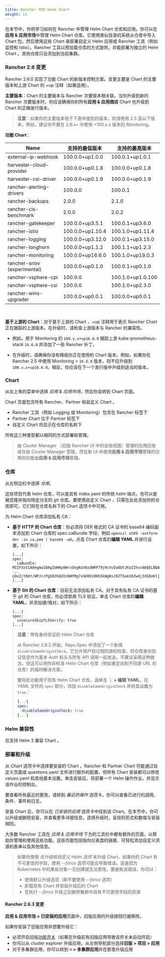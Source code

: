 ```yaml
---
title: Rancher 中的 Helm Chart
weight: 11
---
```


在本节中，你将学习如何在 Rancher 中管理 Helm Chart 仓库和应用。你可以在**应用 & 应用市场**中管理 Helm Chart 仓库。它使用类似目录的系统从仓库中导入 Chart 包，然后使用这些 Chart 来部署自定义 Helm 应用或 Rancher 工具（例如监控和 Istio）。Rancher 工具以预加载仓库的方式提供，并能部署为独立的 Helm Chart 。其他仓库只会添加到当前集群。

### Rancher 2.6 变更

Rancher 2.6.0 实现了功能 Chart 的新版本控制方案。变更主要是 Chart 的主要版本和上游 Chart 的 +up 注释（如果适用）。

**主要版本**：Chart 的主要版本与 Rancher 次要版本相关联。当你升级到新的 Rancher 次要版本时，你应该确保你的所有**应用 & 应用商店** Chart 也升级到 Chart 的正确发行版本。

> **注意**：如果你的主要版本低于下表中提到的版本，则请使用 2.5 及以下版本。例如，建议你不要在 2.6.x+ 中使用 <100.x.x 版本的 Monitoring。

**功能 Chart**：

| **Name**                     | **支持的最低版本** | **支持的最高版本** |
| ---------------------------- | ------------------ | ------------------ |
| external-ip-webhook          | 100.0.0+up1.0.0    | 100.0.1+up1.0.1    |
| harvester-cloud-provider     | 100.0.0+up0.1.8    | 100.0.0+up0.1.8    |
| harvester-csi-driver         | 100.0.0+up0.1.9    | 100.0.0+up0.1.9    |
| rancher-alerting-drivers     | 100.0.0            | 100.0.1            |
| rancher-backups              | 2.0.0              | 2.1.0              |
| rancher-cis-benchmark        | 2.0.0              | 2.0.2              |
| rancher-gatekeeper           | 100.0.0+up3.5.1    | 100.0.1+up3.6.0    |
| rancher-istio                | 100.0.0+up1.10.4   | 100.1.0+up1.11.4   |
| rancher-logging              | 100.0.0+up3.12.0   | 100.0.1+up3.15.0   |
| rancher-longhorn             | 100.0.0+up1.1.2    | 100.1.1+up1.2.3    |
| rancher-monitoring           | 100.0.0+up16.6.0   | 100.1.0+up19.0.3   |
| rancher-sriov (experimental) | 100.0.0+up0.1.0    | 100.0.1+up0.1.0    |
| rancher-vsphere-cpi          | 100.0.0            | 100.1.0+up1.0.100  |
| rancher-vsphere-csi          | 100.0.0            | 100.1.0+up2.3.0    |
| rancher-wins-upgrader        | 100.0.0+up0.0.1    | 100.0.0+up0.0.1    |

</br>

**基于上游的 Chart**：对于基于上游的 Chart ，+up 注释用于表示 Rancher Chart 正在跟踪的上游版本。在升级时，请检查上游版本与 Rancher 的兼容性。

- 例如，用于 Monitoring 的 `100.x.x+up16.6.0` 跟踪上游 kube-prometheus-stack `16.6.0` 并添加了一些 Rancher 补丁。

- 在升级时，请确保你没有降级你正在使用的 Chart 版本。例如，如果你在 Rancher 2.5 中使用 Monitoring > `16.6.0` 版本，则不应升级到 `100.x.x+up16.6.0`。相反，你应该在下一个发行版中升级到适当的版本。

### Chart

从左上角的菜单中选择 _应用 & 应用市场_，然后你会转到 Chart 页面。

Chart 页面包含所有 Rancher、Partner 和自定义 Chart 。

- Rancher 工具（例如 Logging 或 Monitoring）包含在 Rancher 标签下
- Partner Chart 位于 Partner 标签下
- 自定义 Chart 将显示在仓库的名称下

所有这三种类型都以相同的方式部署和管理。

> 由 Cluster Manager （旧版 Rancher UI 中的全局视图）管理的应用应继续仅由 Cluster Manager 管理，而在新 UI 中使用<b>应用 & 应用市场</b>管理的应用则仅能由<b>应用 & 应用市场</b>管理。

### 仓库

从左侧边栏中选择 _仓库_。

这些项目代表 helm 仓库，可以是具有 index.yaml 的传统 helm 端点，也可以是被克隆并指向特定分支的 git 仓库。要使用自定义 Chart ，只需在此处添加你的仓库即可，它们将在仓库名称下的 Chart 选项卡中可用。

为 Helm Chart 仓库添加私有 CA：

- **基于 HTTP 的 Chart 仓库**：你必须将 DER 格式的 CA 证书的 base64 编码副本添加到 Chart 仓库的 spec.caBundle 字段，例如 `openssl x509 -outform der -in ca.pem | base64 -w0`。点击 Chart 仓库的**编辑 YAML** 并进行设置，如下所示：</br>
   ```
   [...]
   spec:
     caBundle:
   MIIFXzCCA0egAwIBAgIUWNy8WrvSkgNzV0zdWRP79j9cVcEwDQYJKoZIhvcNAQELBQAwPzELMAkGA1UEBhMCVVMxCzAJBgNVBAgMAkNBMRQwEgYDVQQKDAtNeU9yZywgSW5jLjENMAsGA1UEAwwEcm9vdDAeFw0yMTEyMTQwODMyMTdaFw0yNDEwMDMwODMyMT
   ...
   nDxZ/tNXt/WPJr/PgEB3hQdInDWYMg7vGO0Oz00G5kWg0sJ0ZTSoA10ZwdjIdGEeKlj1NlPyAqpQ+uDnmx6DW+zqfYtLnc/g6GuLLVPamraqN+gyU8CHwAWPNjZonFN9Vpg0PIk1I2zuOc4EHifoTAXSpnjfzfyAxCaZsnTptimlPFJJqAMj+FfDArGmr4=
   [...]
   ```

- **基于 Git 的 Chart 仓库**：目前无法添加私有 CA。对于具有私有 CA 证书的基于 git 的 Chart 仓库，你必须禁用 TLS 验证。单击 Chart 仓库的**编辑 YAML**，并添加键/值对，如下所示：
   ```
   [...]
   spec:
     insecureSkipTLSVerify: true
   [...]
   ```

> **注意**：带有身份验证的 Helm Chart 仓库
>
> 从 Rancher 2.6.3 开始，Repo.Spec 中添加了一个新值 `disableSameOriginCheck`。它允许用户绕过相同源的检查，将仓库身份验证信息作为基本 Auth 标头与所有 API 调用一起发送。不建议采用这种做法，但这可以用作非标准 Helm Chart 仓库（例如重定向到不同源 URL 的仓库）的临时解决方案。
>
> 要将此功能用于现有 Helm Chart 仓库，请单击 <b>⋮ > 编辑 YAML</b>。在 YAML 文件的 `spec` 部分，添加 `disableSameOriginCheck` 并将其设置为 `true`：
>
> ```yaml
> [...]
> spec:
>   disableSameOriginCheck: true
> [...]
> ```

### Helm 兼容性

仅支持 Helm 3 兼容 Chart 。

### 部署和升级

从 _Chart_ 选项卡中选择要安装的 Chart 。Rancher 和 Partner Chart 可能通过自定义页面或 questions.yaml 文件进行额外的配置，但所有 Chart 安装都可以修改 values.yaml 和其他基本设置。单击安装后，将部署一个 Helm 操作作业，并显示该作业的控制台。

要查看所有最近的更改，请转到 _最近的操作_ 选项卡。你可以查看已进行的调用、条件、事件和日志。

安装 Chart 后，你可以在 _已安装的应用_ 选项卡中找到该 Chart。在本节中，你可以升级或删除安装，并查看更多详细信息。选择升级时，呈现的形式和数值与安装相同。

大多数 Rancher 工具在 _应用 & 应用市场_ 下方的工具栏中都有额外的页面，以帮助你管理和使用这些功能。这些页面包括指向仪表盘的链接、可轻松添加自定义资源的表单以及其他信息。

> 如果你使用 _在升级前自定义 Helm 选项_ 来升级 Chart，如果你的 Chart 有不可更改的字段，使用 _--force_ 选项可能会导致错误。这是因为 Kubernetes 中的某些对象一旦创建就无法更改。要避免该错误，你可以：
>
> - 使用默认升级选项（即不要使用 _--force_ 选项）
> - 卸载现有 Chart 并安装升级后的 Chart
> - 在执行 _--force_ 升级之前删除集群中具有不可更改字段的资源

#### Rancher 2.6.3 变更

**应用 & 应用市场 > 已安装的应用**页面中，旧版应用的升级按钮已被移除。

如果你安装了旧版应用并想要升级它：

- 必须开启旧版[功能开关]({{<baseurl>}}/rancher/v2.6/en/installation/resources/feature-flags/)（如果在升级前有旧版应用导致该开关未自动开启）
- 你可以从 cluster explorer 升级应用，从左侧导航部分选择**旧版 > 项目 > 应用**
- 对于多集群应用，你可以转到 **≡ > 多集群应用**并在那里升级应用
